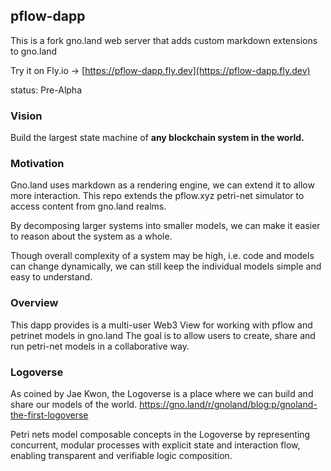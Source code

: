 ## pflow-dapp


This is a fork gno.land web server that adds custom markdown extensions to gno.land

Try it on Fly.io -> [https://pflow-dapp.fly.dev](https://pflow-dapp.fly.dev)

status: Pre-Alpha

### Vision

Build the largest state machine of **any blockchain system in the world.**

### Motivation

Gno.land uses markdown as a rendering engine, we can extend it to allow more interaction.
This repo extends the pflow.xyz petri-net simulator to access content from gno.land realms.

By decomposing larger systems into smaller models, we can make it easier to reason about the system as a whole.

Though overall complexity of a system may be high, i.e. code and models can change dynamically,
we can still keep the individual models simple and easy to understand.

### Overview

This dapp provides is a multi-user Web3 View for working with pflow and petrinet models in gno.land
The goal is to allow users to create, share and run petri-net models in a collaborative way.

### Logoverse

As coined by Jae Kwon, the Logoverse is a place where we can build and share our models of the world.
https://gno.land/r/gnoland/blog:p/gnoland-the-first-logoverse

Petri nets model composable concepts in the Logoverse by representing concurrent, modular processes
with explicit state and interaction flow, enabling transparent and verifiable logic composition.
